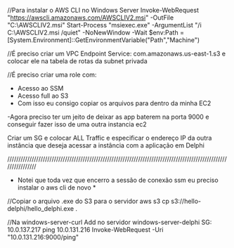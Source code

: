 //Para instalar o AWS CLI no Windows Server
Invoke-WebRequest "https://awscli.amazonaws.com/AWSCLIV2.msi" -OutFile "C:\AWSCLIV2.msi"
Start-Process "msiexec.exe" -ArgumentList "/i C:\AWSCLIV2.msi /quiet" -NoNewWindow -Wait
$env:Path = [System.Environment]::GetEnvironmentVariable("Path","Machine")


//É preciso criar um VPC Endpoint 
Service: com.amazonaws.us-east-1.s3
e colocar ele na tabela de rotas da subnet privada

//É preciso criar uma role com:
- Acesso ao SSM
- Acesso full ao S3
- Com isso eu consigo copiar os arquivos para dentro da minha EC2

-Agora preciso ter um jeito de deixar as app baterem na porta 9000 e conseguir fazer isso de uma outra instancia ec2

Criar um SG e colocar ALL Traffic e especificar o endereço IP da outra instância que deseja acessar a instância com a aplicação em Delphi

////////////////////////////////////////////////////////////////////////////////////////////////////////////////

* Notei que toda vez que encerro a sessão de conexão ssm eu preciso instalar o aws cli de novo *

//Copiar o arquivo .exe do S3 para o servidor
aws s3 cp s3://hello-delphi/hello_delphi.exe .

//Na windows-server-curl
Add no servidor windows-server-delphi SG: 10.0.137.217
ping 10.0.131.216
Invoke-WebRequest -Uri "10.0.131.216:9000/ping"